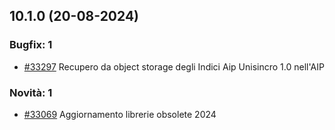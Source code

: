## 10.1.0 (20-08-2024)

### Bugfix: 1
- [#33297](https://parermine.regione.emilia-romagna.it/issues/33297) Recupero da object storage degli Indici Aip Unisincro 1.0 nell'AIP

### Novità: 1
- [#33069](https://parermine.regione.emilia-romagna.it/issues/33069) Aggiornamento librerie obsolete 2024
